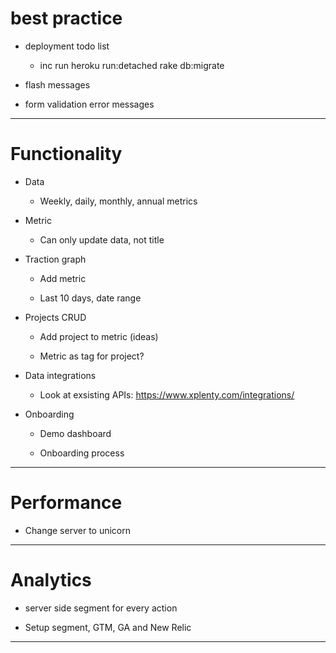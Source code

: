 # best practice

* deployment todo list

    - inc run heroku run:detached rake db:migrate

* flash messages

* form validation error messages

***

# Functionality

* Data

    - Weekly, daily, monthly, annual metrics

* Metric

    - Can only update data, not title

* Traction graph

    - Add metric

    - Last 10 days, date range

* Projects CRUD

    - Add project to metric (ideas)

    - Metric as tag for project?

* Data integrations

    - Look at exsisting APIs: https://www.xplenty.com/integrations/

* Onboarding

    - Demo dashboard

    - Onboarding process

***

# Performance

* Change server to unicorn

***

# Analytics

* server side segment for every action

* Setup segment, GTM, GA and New Relic

***
